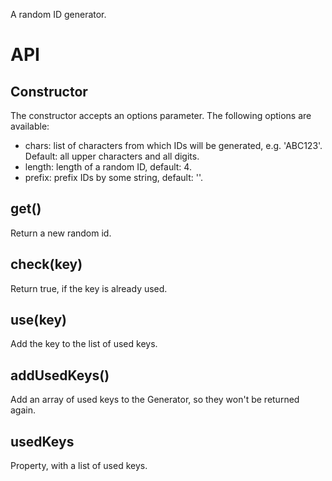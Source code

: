 A random ID generator.

# API
## Constructor
The constructor accepts an options parameter. The following options are available:

- chars: list of characters from which IDs will be generated, e.g. 'ABC123'. Default: all upper characters and all digits.
- length: length of a random ID, default: 4.
- prefix: prefix IDs by some string, default: ''.

## get()
Return a new random id.

## check(key)
Return true, if the key is already used.

## use(key)
Add the key to the list of used keys.

## addUsedKeys()
Add an array of used keys to the Generator, so they won't be returned again.

## usedKeys
Property, with a list of used keys.
